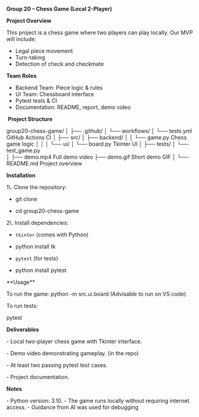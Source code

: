 **Group 20 – Chess Game (Local 2-Player)**

**Project Overview**

This project is a chess game where two players can play locally.
Our MVP will include:

* Legal piece movement
* Turn-taking
* Detection of check and checkmate

**Team Roles**

* Backend Team: Piece logic \& rules
* UI Team: Chessboard interface
* Pytest tests \& CI
* Documentation: README, report, demo video

 **Project Structure**




group20-chess-game/
│
├── .github/
│   └── workflows/
│       └── tests.yml          GitHub Actions CI
│
├── src/
│   ├── backend/
│   │   └── game.py            Chess game logic
│   │
│   └── ui/
│       └── board.py           Tkinter UI
│
├── tests/
│   └── test_game.py           
│
├── demo.mp4                    Full demo video
├── demo.gif                    Short demo GIF
│
└── README.md                   Project overview




**Installation**

1\\. Clone the repository:

-  git clone <repo-link>

-  cd group20-chess-game

2\\. Install dependencies:

 - `tkinter` (comes with Python)
 - python install tk

- `pytest` (for tests)
- python install pytest



\*\*Usage\*\*

To run the game:
python -m src.ui.board
(Advisable to run on VS code)



To run tests:

pytest 


**Deliverables**

\- Local two-player chess game with Tkinter interface.

\- Demo video demonstrating gameplay. (in the repo)

\- At least two passing pytest test cases.

\- Project documentation.



**Notes**

\- Python version: 3.10.
\- The game runs locally without requiring internet access.
\- Guidance from AI was used for debugging 

